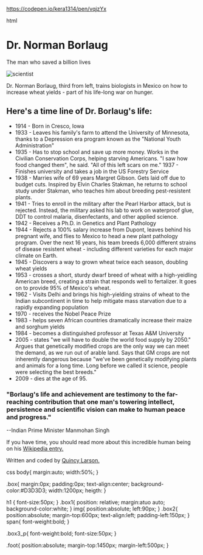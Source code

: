 https://codepen.io/kera1314/pen/vqjzYx

html

  <div class="box">
  <h1>
    Dr. Norman Borlaug
  </h1>
  <p>
     The man who saved a billion lives  
  </p>
  <div class="box1">
  <img src="https://c2.staticflickr.com/4/3689/10613180113_fdf7bcd316_b.jpg" alt="scientist">
    <p>Dr. Norman Borlaug, third from left, trains biologists in Mexico on how to increase wheat yields - part of his life-long war on hunger.</p>
    </div>
    <div class="box2">
      <h2>
        Here's a time line of Dr. Borlaug's life:
      </h2>
      <ul>
        <li><span>1914</span> - Born in Cresco, Iowa</li>
        <li><span>1933</span> - Leaves his family's farm to attend the University of Minnesota, thanks to a Depression era program known as the "National Youth Administration"</li>
        <li><span>1935</span> - Has to stop school and save up more money. Works in the Civilian Conservation Corps, helping starving Americans. "I saw how food changed them", he said. "All of this left scars on me."
1937 - Finishes university and takes a job in the US Forestry Service</li>
        <li><span>1938</span> - Marries wife of 69 years Margret Gibson. Gets laid off due to budget cuts. Inspired by Elvin Charles Stakman, he returns to school study under Stakman, who teaches him about breeding pest-resistent plants.</li>
        <li><span>1941</span> - Tries to enroll in the military after the Pearl Harbor attack, but is rejected. Instead, the military asked his lab to work on waterproof glue, DDT to control malaria, disenfectants, and other applied science.</li>
        <li><span>1942</span> - Receives a Ph.D. in Genetics and Plant Pathology</li>
        <li><span>1944</span> - Rejects a 100% salary increase from Dupont, leaves behind his pregnant wife, and flies to Mexico to head a new plant pathology program. Over the next 16 years, his team breeds 6,000 different strains of disease resistent wheat - including different varieties for each major climate on Earth.</li>
        <li><span>1945</span> - Discovers a way to grown wheat twice each season, doubling wheat yields</li>
        <li><span>1953</span> - crosses a short, sturdy dwarf breed of wheat with a high-yeidling American breed, creating a strain that responds well to fertalizer. It goes on to provide 95% of Mexico's wheat.</li>
        <li><span>1962</span> - Visits Delhi and brings his high-yielding strains of wheat to the Indian subcontinent in time to help mitigate mass starvation due to a rapidly expanding population</li>
        <li><span>1970</span> - receives the Nobel Peace Prize</li>
        <li><span>1983</span> - helps seven African countries dramatically increase their maize and sorghum yields</li>
        <li><span>1984</span> - becomes a distinguished professor at Texas A&M University</li>
        <li><span>2005</span> - states "we will have to double the world food supply by 2050." Argues that genetically modified crops are the only way we can meet the demand, as we run out of arable land. Says that GM crops are not inherently dangerous because "we've been genetically modifying plants and animals for a long time. Long before we called it science, people were selecting the best breeds."</li>
        <li><span>2009</span> - dies at the age of 95.</li>
      </ul>
      <div class="box3">
        <h3>"Borlaug's life and achievement are testimony to the far-reaching contribution that one man's towering intellect, persistence and scientific vision can make to human peace and progress."</h3>
        <p>
          --Indian Prime Minister Manmohan Singh
        </p>
        <p calss="box3_p">
          If you have time, you should read more about this incredible human being on his <a href="https://en.wikipedia.org/wiki/Norman_Borlaug">Wikipedia entry.</a>
        </p>
      </div>
    </div>
  </div>
  <div class="foot">
    <p>Written and coded by <a href="https://www.freecodecamp.org/quincylarson">Quincy Larson.</a></p>
  </div>
</body>


css
body{
  margin:auto;
  width:50%;
}

.box{
  margin:0px;
  padding:0px;
  text-align:center;
  background-color:#D3D3D3;
  width:1200px;
  heigth:
}

h1 {
  font-size:50px;
}
.box1{
  position: relative;
  margin:atuo auto;
  background-color:white;
}
img{
  position:absolute;
  left:90px;
}
.box2{
  position:absolute;
  margin-top:600px;
  text-align:left;
  padding-left:150px;
}
span{
  font-weight:bold;
}

.box3_p{
  font-weight:bold;
  font-size:50px;
}

.foot{
  position:absolute;
  margin-top:1450px;
  margin-left:500px;
}
